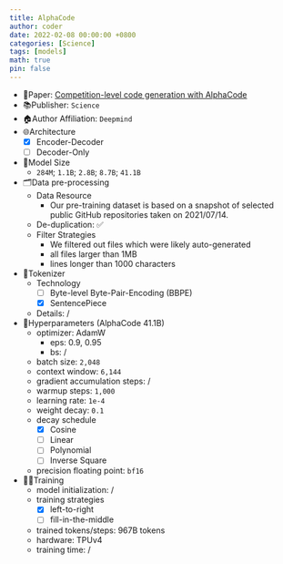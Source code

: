 ```yaml
---
title: AlphaCode
author: coder
date: 2022-02-08 00:00:00 +0800
categories: [Science]
tags: [models]
math: true
pin: false
---
```


- 📙Paper: [Competition-level code generation with AlphaCode](https://www.science.org/doi/full/10.1126/science.abq1158)
- 📚Publisher: `Science`
- 🏠Author Affiliation: `Deepmind`
- 🌐Architecture
  + [x] Encoder-Decoder
  + [ ] Decoder-Only
- 📏Model Size
  + `284M`; `1.1B`; `2.8B`; `8.7B`; `41.1B`
- 🗂️Data pre-processing
  + Data Resource
    * Our pre-training dataset is based on a snapshot of selected public GitHub repositories taken on 2021/07/14.
  + De-duplication: ✅
  + Filter Strategies
    * We filtered out files which were likely auto-generated
    * all files larger than 1MB
    * lines longer than 1000 characters
- 🍉Tokenizer
  + Technology
    * [ ] Byte-level Byte-Pair-Encoding (BBPE)
    * [x] SentencePiece
  + Details: /
- 🧪Hyperparameters (AlphaCode 41.1B)
  + optimizer: AdamW
    * eps: 0.9, 0.95
    * bs: /
  + batch size: `2,048`
  + context window: `6,144`
  + gradient accumulation steps: /
  + warmup steps: `1,000`
  + learning rate: `1e-4`
  + weight decay: `0.1`
  + decay schedule
    * [x] Cosine
    * [ ] Linear
    * [ ] Polynomial
    * [ ] Inverse Square
  + precision floating point: `bf16`
- 🏃‍♀️Training
  + model initialization: /
  + training strategies
    * [x] left-to-right
    * [ ] fill-in-the-middle
  + trained tokens/steps: 967B tokens
  + hardware: TPUv4
  + training time: /
